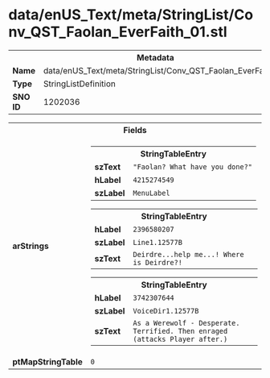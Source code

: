 <h1>data/enUS_Text/meta/StringList/Conv_QST_Faolan_EverFaith_01.stl</h1><table><tr><th colspan="100%">Metadata</th></tr><tr><td><b>Name</b></td><td>data/enUS_Text/meta/StringList/Conv_QST_Faolan_EverFaith_01.stl</td></tr><tr><td><b>Type</b></td><td>StringListDefinition</td></tr><tr><td><b>SNO ID</b></td><td>1202036</td></tr></table>

<table><tr><th colspan="100%">Fields</th></tr><tr><td><b>arStrings</b></td><td><table><tr><th colspan="100%">StringTableEntry</th></tr><tr><td><b>szText</b></td><td><code>"Faolan? What have you done?"</code></td></tr><tr><td><b>hLabel</b></td><td><code>4215274549</code></td></tr><tr><td><b>szLabel</b></td><td><code>MenuLabel</code></td></tr></table>


<table><tr><th colspan="100%">StringTableEntry</th></tr><tr><td><b>hLabel</b></td><td><code>2396580207</code></td></tr><tr><td><b>szLabel</b></td><td><code>Line1.12577B</code></td></tr><tr><td><b>szText</b></td><td><code>Deirdre...help me...! Where is Deirdre?!</code></td></tr></table>


<table><tr><th colspan="100%">StringTableEntry</th></tr><tr><td><b>hLabel</b></td><td><code>3742307644</code></td></tr><tr><td><b>szLabel</b></td><td><code>VoiceDir1.12577B</code></td></tr><tr><td><b>szText</b></td><td><code>As a Werewolf - Desperate. Terrified. Then enraged (attacks Player after.)</code></td></tr></table>


</td></tr><tr><td><b>ptMapStringTable</b></td><td><code>0</code></td></tr></table>

